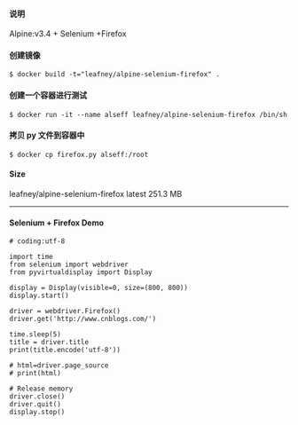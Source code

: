 #### 说明

Alpine:v3.4 + Selenium +Firefox

#### 创建镜像

```
$ docker build -t="leafney/alpine-selenium-firefox" .
```

#### 创建一个容器进行测试

```
$ docker run -it --name alseff leafney/alpine-selenium-firefox /bin/sh
```

#### 拷贝 py 文件到容器中

```
$ docker cp firefox.py alseff:/root
```

#### Size

leafney/alpine-selenium-firefox   latest   251.3 MB

***

#### Selenium + Firefox Demo

```
# coding:utf-8

import time
from selenium import webdriver
from pyvirtualdisplay import Display

display = Display(visible=0, size=(800, 800))
display.start()

driver = webdriver.Firefox()
driver.get('http://www.cnblogs.com/')

time.sleep(5)
title = driver.title
print(title.encode('utf-8'))

# html=driver.page_source
# print(html)

# Release memory
driver.close()
driver.quit()
display.stop()
```
